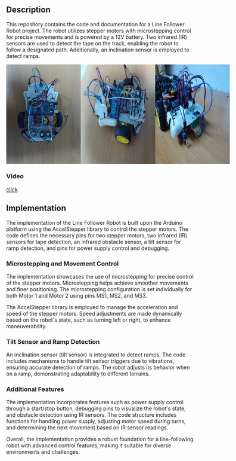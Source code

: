 ## Description

This repository contains the code and documentation for a Line Follower Robot project. The robot utilizes stepper motors with microstepping control for precise movements and is powered by a 12V battery. Two infrared (IR) sensors are used to detect the tape on the track, enabling the robot to follow a designated path. Additionally, an inclination sensor is employed to detect ramps.

<div style="display: flex; justify-content: space-between;">
  <img src="https://github.com/OctavianMihaila/Line-follower-using-stepper-motors/blob/main/photo1.jpg?raw=true" alt="Photo 1" width="200"/>
  <img src="https://github.com/OctavianMihaila/Line-follower-using-stepper-motors/blob/main/photo2.jpg?raw=true" alt="Photo 2" width="200"/>
  <img src="https://github.com/OctavianMihaila/Line-follower-using-stepper-motors/blob/main/photo3.jpg?raw=true" alt="Photo 3" width="200"/>
</div>

### Video

[click](https://drive.google.com/file/d/1AFfCffdHiyz3Ny4kCnAHTGUHm5Ol00mJ/view)

## Implementation

The implementation of the Line Follower Robot is built upon the Arduino platform using the AccelStepper library to control the stepper motors. The code defines the necessary pins for two stepper motors, two infrared (IR) sensors for tape detection, an infrared obstacle sensor, a tilt sensor for ramp detection, and pins for power supply control and debugging.

### Microstepping and Movement Control

The implementation showcases the use of microstepping for precise control of the stepper motors. Microstepping helps achieve smoother movements and finer positioning. The microstepping configuration is set individually for both Motor 1 and Motor 2 using pins MS1, MS2, and MS3.

The AccelStepper library is employed to manage the acceleration and speed of the stepper motors. Speed adjustments are made dynamically based on the robot's state, such as turning left or right, to enhance maneuverability.

### Tilt Sensor and Ramp Detection

An inclination sensor (tilt sensor) is integrated to detect ramps. The code includes mechanisms to handle tilt sensor triggers due to vibrations, ensuring accurate detection of ramps. The robot adjusts its behavior when on a ramp, demonstrating adaptability to different terrains.

### Additional Features

The implementation incorporates features such as power supply control through a start/stop button, debugging pins to visualize the robot's state, and obstacle detection using IR sensors. The code structure includes functions for handling power supply, adjusting motor speed during turns, and determining the next movement based on IR sensor readings.

Overall, the implementation provides a robust foundation for a line-following robot with advanced control features, making it suitable for diverse environments and challenges.
